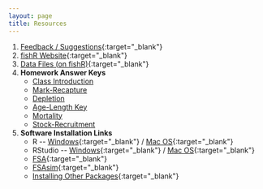 ```yaml
---
layout: page
title: Resources
---
```


1. [Feedback / Suggestions](https://www.suggestionox.com/r/W16-349){:target="_blank"}
1. [fishR Website](http://derekogle.com/fishR/){:target="_blank"}
1. [Data Files (on fishR)](http://derekogle.com/fishR/data/){:target="_blank"}
1. **Homework Answer Keys**
    * [Class Introduction](../modules/ClassIntro/HW_Key)
    * [Mark-Recapture](../modules/MarkRecap/HW_Key.html)
    * [Depletion](../modules/Depletion/HW_Key.html)
    * [Age-Length Key](../modules/Age/HW_Key.html)
    * [Mortality](../modules/Mortality/HW_Key.html)
    * [Stock-Recruitment](../modules/Recruitment/HW_Key.html)
1. **Software Installation Links**
    * R -- [Windows](http://derekogle.com/IFAR/supplements/installations/InstallRWin.html){:target="_blank"} / [Mac OS](http://derekogle.com/IFAR/supplements/installations/InstallRMac.html){:target="_blank"}
    * RStudio -- [Windows](http://derekogle.com/IFAR/supplements/installations/InstallRStudioWin.html){:target="_blank"} / [Mac OS](http://derekogle.com/IFAR/supplements/installations/InstallPackagesRMac.html){:target="_blank"}
    * [FSA](https://github.com/droglenc/FSA#installation){:target="_blank"}
    * [FSAsim](https://github.com/droglenc/FSAsim#installation){:target="_blank"}
    * [Installing Other Packages](http://derekogle.com/IFAR/supplements/installations/InstallPackagesRStudio.html){:target="_blank"}
